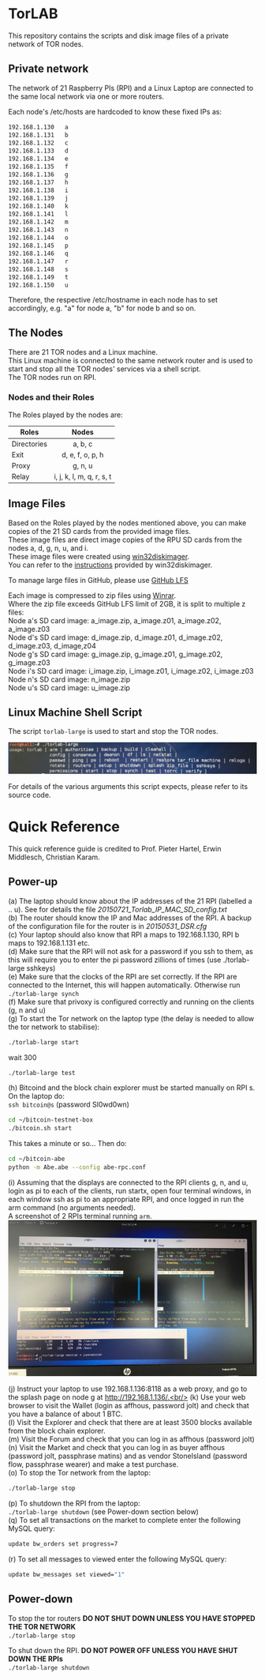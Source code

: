 # TorLAB
This repository contains the scripts and disk image files of a private network of TOR nodes.

## Private network

The network of 21 Raspberry PIs (RPI) and a Linux Laptop are connected to the same local network via one or more routers.

Each node's /etc/hosts are hardcoded to know these fixed IPs as:
```
192.168.1.130   a
192.168.1.131   b
192.168.1.132   c
192.168.1.133   d
192.168.1.134   e
192.168.1.135   f
192.168.1.136   g  
192.168.1.137   h
192.168.1.138   i
192.168.1.139   j
192.168.1.140   k
192.168.1.141   l
192.168.1.142   m
192.168.1.143   n
192.168.1.144   o
192.168.1.145   p
192.168.1.146   q
192.168.1.147   r
192.168.1.148   s
192.168.1.149   t
192.168.1.150   u
```

Therefore, the respective /etc/hostname in each node has to set accordingly, e.g. "a" for node a, "b" for node b and so on. 

## The Nodes
There are 21 TOR nodes and a Linux machine.<br/>
This Linux machine is connected to the same network router and is used to start and stop all the TOR nodes' services via a shell script.<br/>
The TOR nodes run on RPI.<br/>

### Nodes and their Roles
The Roles played by the nodes are:<br/>


| Roles        | Nodes                     |
| ------ |:-----:|
| Directories  | a, b, c                   |
| Exit         | d, e, f, o, p, h          |
| Proxy        | g, n, u                   |
| Relay        | i, j, k, l, m, q, r, s, t |


## Image Files
Based on the Roles played by the nodes mentioned above, you can make copies of the 21 SD cards from the provided image files. <br/>
These image files are direct image copies of the RPU SD cards from the nodes a, d, g, n, u, and i. <br/>
These image files were created using [win32diskimager](https://sourceforge.net/projects/win32diskimager/). <br/>
You can refer to the [instructions](https://raspberry-projects.com/pi/pi-operating-systems/win32diskimager) provided by win32diskimager.

To manage large files in GitHub, please use [GitHub LFS](https://git-lfs.github.com/)<br/> 

Each image is compressed to zip files using [Winrar](https://www.win-rar.com/).<br/>
Where the zip file exceeds GitHub LFS limit of 2GB, it is split to multiple z files:<br/>
Node a's SD card image: a_image.zip, a_image.z01, a_image.z02, a_image.z03 <br/>
Node d's SD card image: d_image.zip, d_image.z01, d_image.z02, d_image.z03, d_image,z04 <br/>
Node g's SD card image: g_image.zip, g_image.z01, g_image.z02, g_image.z03 <br/>
Node i's SD card image: i_image.zip, i_image.z01, i_image.z02, i_image.z03 <br/>
Node n's SD card image: n_image.zip <br/>
Node u's SD card image: u_image.zip <br/>

## Linux Machine Shell Script
The script `torlab-large` is used to start and stop the TOR nodes.

![Alt text](torlab-large.JPG?raw=true "Title")

For details of the various arguments this script expects, please refer to its source code.

# Quick Reference
This quick reference guide is credited to Prof. Pieter Hartel, Erwin Middlesch, Christian Karam.

## Power-up
(a)	The laptop should know about the IP addresses of the 21 RPI (labelled a .. u). See for details the file *20150721_Torlab_IP_MAC_SD_config.txt*<br/>
(b)	The router should know the IP and Mac addresses of the RPI. A backup of the configuration file for the router is in *20150531_DSR.cfg*<br/>
(c)	Your laptop should also know that RPI a maps to 192.168.1.130, RPI b maps to 192.168.1.131 etc.<br/>
(d)	Make sure that the RPI will not ask for a password if you ssh to them, as this will require you to enter the pi password zillions of times (use ./torlab-large sshkeys)<br/>
(e)	Make sure that the clocks of the RPI are set correctly. If the RPI are connected to the Internet, this will happen automatically. Otherwise run `./torlab-large synch`<br/>
(f)	Make sure that privoxy is configured correctly and running on the clients (g, n and u)<br/>
(g)	To start the Tor network on the laptop type (the delay is needed to allow the tor network to stabilise):<br/>
```sh
./torlab-large start
```
wait 300<br/>
```sh
./torlab-large test
```

(h)	Bitcoind and the block chain explorer must be started manually on RPI s. On the laptop do:<br/>
`ssh bitcoin@s`  (password Sl0wd0wn) <br/>
```sh
cd ~/bitcoin-testnet-box
./bitcoin.sh start
```
This takes a minute or so… Then do: <br/>
```sh
cd ~/bitcoin-abe
python -m Abe.abe --config abe-rpc.conf
```
(i)	Assuming that the displays are connected to the RPI clients g, n, and u, login as pi to each of the clients, run startx, open four terminal windows, in each window ssh as pi to an appropriate RPI, and once logged in run the arm command (no arguments needed).<br/>
A screenshot of 2 RPIs terminal running `arm`. <br/>
![Alt text](rpi_arm.JPG?raw=true "Title")

(j)	Instruct your laptop to use 192.168.1.136:8118 as a web proxy, and go to the splash page on node g at http://192.168.1.136/.<br/>
(k)	Use your web browser to visit the Wallet (login as affhous, password jolt) and check that you have a balance of about 1 BTC.<br/>
(l)	Visit the Explorer and check that there are at least 3500 blocks available from the block chain explorer.<br/>
(m)	Visit the Forum and check that you can log in as affhous (password jolt)<br/>
(n)	Visit the Market and check that you can log in as buyer affhous (password jolt, passphrase matins) and as vendor StoneIsland (password flow, passphrase wearer) and make a test purchase.<br/>
(o)	To stop the Tor network from the laptop:<br/>
```sh
./torlab-large stop 
```
(p)	To shutdown the RPI from the laptop:<br/>
`./torlab-large shutdown` (see Power-down section below) <br/>
(q)	To set all transactions on the market to complete enter the following MySQL query:<br/>
```sh
update bw_orders set progress=7
```
(r)	To set all messages to viewed enter the following MySQL query:<br/>
```sh
update bw_messages set viewed="1"
```

## Power-down
To stop the tor routers **DO NOT SHUT DOWN UNLESS YOU HAVE STOPPED THE TOR NETWORK** <br/>
`./torlab-large stop`

To shut down the RPI. **DO NOT POWER OFF UNLESS YOU HAVE SHUT DOWN THE RPIs** <br/>
`./torlab-large shutdown`





